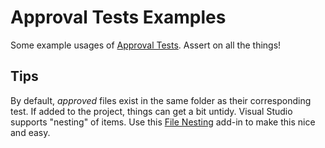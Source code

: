 # Approval Tests Examples
Some example usages of [Approval Tests](https://github.com/approvals/ApprovalTests.Net). Assert on all the things!

## Tips
By default, *approved* files exist in the same folder as their corresponding test. If added to the project,
things can get a bit untidy. Visual Studio supports "nesting" of items. Use this
[File Nesting](https://marketplace.visualstudio.com/items?itemName=MadsKristensen.FileNesting) add-in to make
this nice and easy.